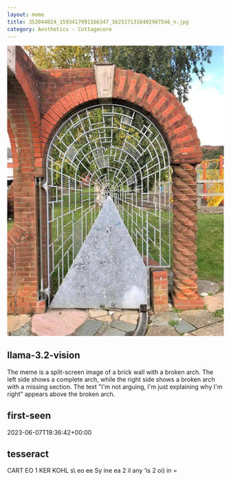 ```yaml
---
layout: meme
title: 352044824_1593417991166347_1625171318402967546_n.jpg
category: Aesthetics - Cottagecore
---
```


<div markdown="0"><a href="352044824_1593417991166347_1625171318402967546_n.jpg"><img class="photo" src="352044824_1593417991166347_1625171318402967546_n.jpg" /></a>

<h2>llama-3.2-vision</h2>
<p title="Llama-3.2-Vision-11B is a really good model that probably gets the visual details right but doesn't understand literary or media references, and often fails to accurately represent the physical arrangement of objects and the implied relationships between the objects.">The meme is a split-screen image of a brick wall with a broken arch. The left side shows a complete arch, while the right side shows a broken arch with a missing section. The text &quot;I&#x27;m not arguing, I&#x27;m just explaining why I&#x27;m right&quot; appears above the broken arch.</p>

<h2>first-seen</h2>
<p title="Because Git doesn't preserve file modification times, this metadata file contains the file's modification time when it was added to the library.">2023-06-07T19:36:42+00:00</p>

<h2>tesseract</h2>
<p title="Tesseract is often terrible and just gives a lot of nonsense characters, but it used to be the state of the art, and usually it is better at correctly representing text than llama-3.2-vision-11b.">CART EO  1 KER KOHL s\ eo ee Sy ine ea 2 il any ‘is 2  oi) in =</p>

</div>

